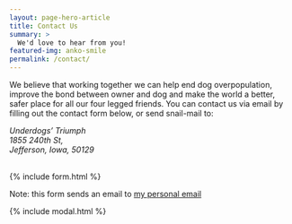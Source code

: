 ```yaml
---
layout: page-hero-article
title: Contact Us
summary: >
  We'd love to hear from you!
featured-img: anko-smile
permalink: /contact/
---
```


We believe that working together we can help end dog overpopulation, improve the bond between owner and dog and make the world a better, safer place for all our four legged friends. You can contact us via email by filling out the contact form below, or send snail-mail to:

<address>
Underdogs’ Triumph<br>
1855 240th St,<br>
Jefferson, Iowa, 50129<br><br>
</address>


{% include form.html %}

Note: this form sends an email to [my personal email](mailto:{{site.email}})

{% include modal.html %}
